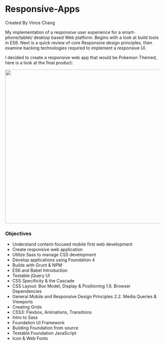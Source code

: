 # Responsive-Apps
Created By Vince Chang <br/>

My implementation of a responsive user experience for a smart-phone/tablet/
desktop based Web platform. Begins with a look at build tools in ES6. Next is a
quick review of core Responsive design principles, then examine backing
technologies required to implement a responsive UI.

I decided to create a responsive web app that would be Pokemon Themed, here is
a look at the final product: <br/>

<img src="https://media.giphy.com/media/3dbKlmJb2TfDe5CO0U/giphy.gif" width="700px" height="500px"/>


### Objectives
- Understand content-focused mobile first web development
- Create responsive web application
- Utilize Sass to manage CSS development
- Develop applications using Foundation 4
- Builds with Grunt & NPM
- ES6 and Babel Introduction
- Testable jQuery UI
- CSS Specificity & the Cascade
- CSS Layout: Box Model, Display & Positioning 1.6. Browser Dependencies
- General Mobile and Responsive Design Principles 2.2. Media Queries & Viewports
- Creating Grids
- CSS3: Flexbox, Animations, Transitions
- Intro to Sass
- Foundation UI Framework
- Building Foundation from source
- Testable Foundation JavaScript
- Icon & Web Fonts
